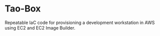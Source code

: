 # Tao-Box
Repeatable IaC code for provisioning a development workstation in AWS using EC2 and EC2 Image Builder.
